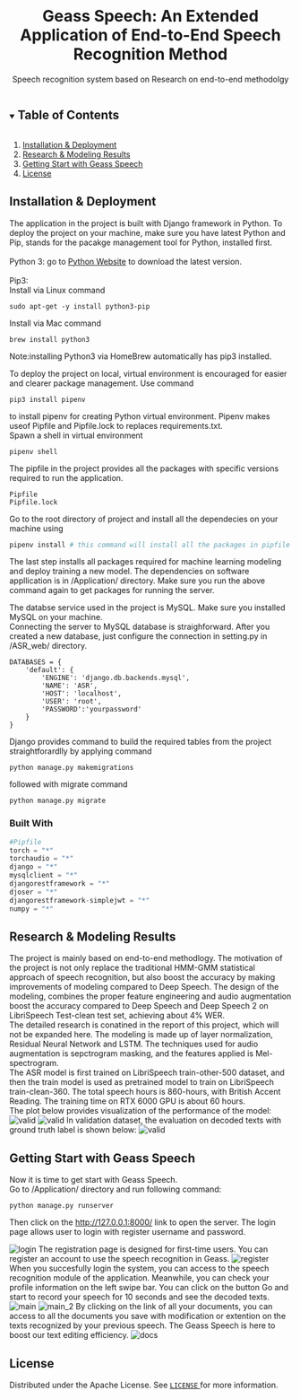 <br />

[comment]: <> (<p align="center">)

[comment]: <> (  <a href="https://github.com/github_username/repo_name">)

[comment]: <> (    <img src="images/logo.png" alt="Logo" width="80" height="80">)

[comment]: <> (  </a>)



  <h1 align="center">Geass Speech:  An Extended Application of End-to-End Speech Recognition Method</h1>

  <p align="center">
    Speech recognition system based on Research on end-to-end methodolgy
    






<!-- TABLE OF CONTENTS -->

<details open="open">
  <summary><h2 style="display: inline-block">Table of Contents</h2></summary>
  <ol>
    <li>
      <a href="#about-the-project">Installation & Deployment</a>
    </li>
    <li>
      <a href="#getting-started">Research & Modeling Results</a>
    </li>
    <li><a href="#acknowledgements">Getting Start with Geass Speech</a></li>
    <li><a href="#license">License</a></li>
  </ol>
</details>





<!-- ABOUT THE PROJECT -->

## Installation & Deployment
The application in the project is built with Django framework in Python. To deploy the project on your machine, make sure you have latest Python and Pip, stands for the pacakge management tool for Python, installed first. <br>
<br>
Python 3: go to <a href = "https://python.org">Python Website</a> to download the latest version.<br>
<br>
Pip3: <br>
Install via Linux command
```
sudo apt-get -y install python3-pip
```
Install via Mac command
```
brew install python3
```
Note:installing Python3 via HomeBrew automatically has pip3 installed.<br>

To deploy the project on local, virtual environment is encouraged for easier and clearer package management. Use command<br>
```
pip3 install pipenv
```
to install pipenv for creating Python virtual environment. 
Pipenv makes useof Pipfile and Pipfile.lock to replaces requirements.txt.<br>
Spawn a shell in virtual environment<br>
```
pipenv shell
```
The pipfile in the project provides all the packages with specific versions required to run the application. 
```
Pipfile
Pipfile.lock
```
Go to the root directory of project and install all the dependecies on your machine using
```python
pipenv install # this command will install all the packages in pipfile
```
The last step installs all packages required for machine learning modeling and deploy training a new model. The dependencies on software appllication is in /Application/ directory. Make sure you run the above command again to get packages for running the server.

The databse service used in the project is MySQL. Make sure you installed MySQL on your machine. <br>
Connecting the server to MySQL database is straighforward. After you created a new database, just configure the connection in setting.py in /ASR_web/ directory. 
```
DATABASES = {
    'default': {
        'ENGINE': 'django.db.backends.mysql',
        'NAME': 'ASR',
        'HOST': 'localhost',
        'USER': 'root',
        'PASSWORD':'yourpassword'
    }
}
```
Django provides command to build the required tables from the project straightforardlly by applying command
```
python manage.py makemigrations
```
followed with migrate command
```
python manage.py migrate
```


### Built With
```python
#Pipfile
torch = "*"
torchaudio = "*"
django = "*"
mysqlclient = "*"
djangorestframework = "*"
djoser = "*"
djangorestframework-simplejwt = "*"
numpy = "*"
```



<!-- GETTING STARTED -->

## Research & Modeling Results

The project is mainly based on end-to-end methodlogy. The motivation of the project is not only replace the traditional HMM-GMM statistical approach of speech recognition, but also boost the accuracy by making improvements of modeling compared to Deep Speech. The design of the modeling, combines the proper feature engineering and audio augmentation boost the accuracy compared to Deep Speech and Deep Speech 2 on LibriSpeech Test-clean test set, achieving about 4% WER.<br> 
The detailed research is conatined in the report of this project, which will not be expanded here. 
The modeling is made up of layer normalization, Residual Neural Network and LSTM. The techniques used for audio augmentation is sepctrogram masking, and the features applied is Mel-spectrogram. 
<br>
The ASR model is first trained on LibriSpeech train-other-500 dataset, and then the train model is used as pretrained model to train on LibriSpeech train-clean-360. The total speech hours is 860-hours, with British Accent Reading. The training time on RTX 6000 GPU is about 60 hours.<br>
The plot below provides visualization of the performance of the model:
![valid](valid_500.png)
![valid](valid_360.png)
In validation dataset, the evaluation on decoded texts with ground truth label is shown below:
![valid](img_readme/valid.jpg)



<!-- ACKNOWLEDGEMENTS -->

## Getting Start with Geass Speech

  Now it is time to get start with Geass Speech.<br>
  Go to /Application/ directory and run following command:
  ```
  python manage.py runserver
  ```
  Then click on the http://127.0.0.1:8000/ link to open the server.
  The login page allows user to login with register username and password.

  ![login](img_readme/login.png)
  The registration page is designed for first-time users. You can register an account to use the speech recognition in Geass.
  ![register](img_readme/register.png)
  When you succesfully login the system, you can access to the speech recognition module of the application. Meanwhile, you can check your profile information on the left swipe bar. You can click on the button Go and start to record your speech for 10 seconds and see the decoded texts.
  ![main](img_readme/main_1.png)
  ![main_2](img_readme/main_2.png)
By clicking on the link of all your documents, you can access to all the documents you save with modification or extention on the texts recognized by your previous speech. The Geass Speech is here to boost our text editing efficiency.
  ![docs](img_readme/docs.png)




<!-- LICENSE -->

## License

Distributed under the Apache License. See <a href="https://git-teaching.cs.bham.ac.uk/mod-team-project-2020/fear/-/blob/master/LICENSE">`LICENSE` </a>for more information.




<!-- MARKDOWN LINKS & IMAGES -->
<!-- https://www.markdownguide.org/basic-syntax/#reference-style-links -->

[contributors-shield]: https://img.shields.io/github/contributors/github_username/repo.svg?style=for-the-badge
[contributors-url]: https://github.com/github_username/repo/graphs/contributors
[forks-shield]: https://img.shields.io/github/forks/github_username/repo.svg?style=for-the-badge
[forks-url]: https://github.com/github_username/repo/network/members
[stars-shield]: https://img.shields.io/github/stars/github_username/repo.svg?style=for-the-badge
[stars-url]: https://github.com/github_username/repo/stargazers
[issues-shield]: https://img.shields.io/github/issues/github_username/repo.svg?style=for-the-badge
[issues-url]: https://github.com/github_username/repo/issues
[license-shield]:  https://git-teaching.cs.bham.ac.uk/mod-team-project-2020/fear/-/blob/master/LICENSE
[license-url]: https://git-teaching.cs.bham.ac.uk/mod-team-project-2020/fear/-/blob/master/LICENSE
[linkedin-shield]: https://img.shields.io/badge/-LinkedIn-black.svg?style=for-the-badge&logo=linkedin&colorB=555
[linkedin-url]: https://linkedin.com/in/github_username

<!-- REFERENCE -->

